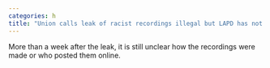 ```yaml
---
categories: h
title: "Union calls leak of racist recordings illegal but LAPD has not been asked to find culprit"
---
```

More than a week after the leak, it is still unclear how the recordings were made or who posted them online.